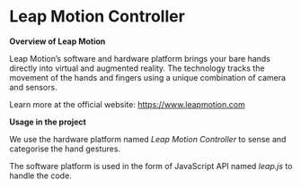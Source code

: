 # Leap Motion Controller

**Overview of Leap Motion**

Leap Motion’s software and hardware platform brings your bare hands directly into virtual and augmented reality.
The technology tracks the movement of the hands and fingers using a unique combination of camera and sensors.

Learn more at the official website: https://www.leapmotion.com

**Usage in the project**

We use the hardware platform named *Leap Motion Controller* to sense and categorise the hand gestures.

The software platform is used in the form of JavaScript API named *leap.js* to handle the code.
